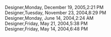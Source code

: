 ﻿Designer,Monday, December 19, 2005,2:21 PM  Designer,Tuesday, November 23, 2004,8:29 PM  Designer,Monday, June 14, 2004,2:24 AM  Designer,Friday, May 21, 2004,5:38 PM  Designer,Friday, May 14, 2004,6:48 PM
